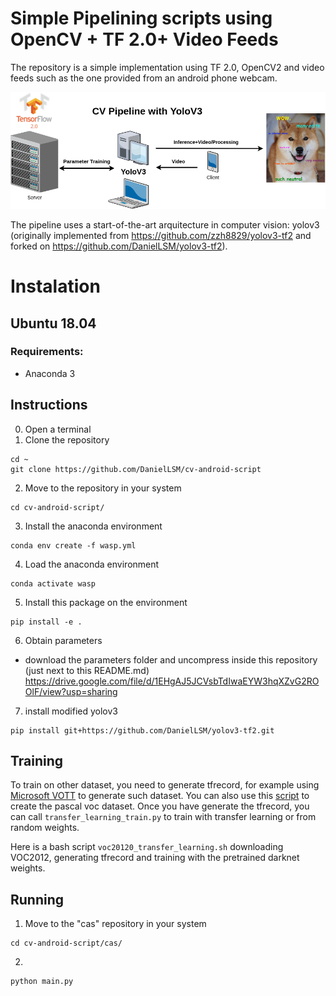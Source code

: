 # Simple Pipelining scripts using OpenCV + TF 2.0+ Video Feeds
The repository is a simple implementation using TF 2.0, OpenCV2 and video feeds such as the one provided from an android phone webcam. 

![CV Pipeline](assets/as_group_image.png)

The pipeline uses a start-of-the-art arquitecture in computer vision: yolov3 (originally implemented from https://github.com/zzh8829/yolov3-tf2 and forked on https://github.com/DanielLSM/yolov3-tf2). 


# Instalation

##  Ubuntu 18.04 

### Requirements:
- Anaconda 3

##  Instructions 

0) Open a terminal
1) Clone the repository 
```
cd ~
git clone https://github.com/DanielLSM/cv-android-script
```
2) Move to the repository in your system
```
cd cv-android-script/
```
3) Install the anaconda environment
```
conda env create -f wasp.yml
```
4) Load the anaconda environment
```
conda activate wasp
```
5) Install this package on the environment
```
pip install -e .
```
6) Obtain parameters
- download the parameters folder and uncompress inside this repository (just next to this README.md)
https://drive.google.com/file/d/1EHgAJ5JCVsbTdIwaEYW3hqXZvG2ROOlF/view?usp=sharing
7) install modified yolov3
```
pip install git+https://github.com/DanielLSM/yolov3-tf2.git

```
## Training

To train on other dataset, you need to generate tfrecord, for example using [Microsoft VOTT](https://github.com/Microsoft/VoTT) to generate such dataset.
You can also use this [script](https://github.com/tensorflow/models/blob/master/research/object_detection/dataset_tools/create_pascal_tf_record.py) to create the pascal voc dataset. Once you have generate the tfrecord, you can call ```transfer_learning_train.py``` to train with transfer learning or from random weights.

Here is a bash script ```voc20120_transfer_learning.sh``` downloading VOC2012, generating tfrecord and training with the pretrained darknet weights.

## Running

1) Move to the "cas" repository in your system
```
cd cv-android-script/cas/
```
2)
```
python main.py
```
